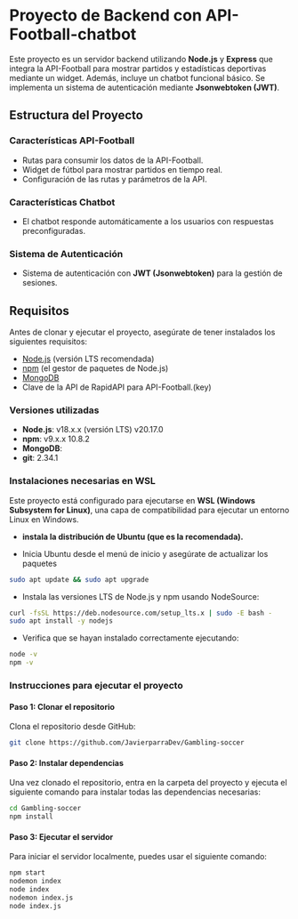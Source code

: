 
# Proyecto de Backend con API-Football-chatbot 

Este proyecto es un servidor backend utilizando **Node.js** y **Express** que integra la API-Football para mostrar partidos y estadísticas deportivas mediante un widget. Además, incluye un chatbot funcional básico. Se implementa un sistema de autenticación mediante **Jsonwebtoken (JWT)**.
## Estructura del Proyecto

### Características API-Football

- Rutas para consumir los datos de la API-Football.
- Widget de fútbol para mostrar partidos en tiempo real.
- Configuración de las rutas y parámetros de la API.

### Características Chatbot

- El chatbot responde automáticamente a los usuarios con respuestas preconfiguradas.

### Sistema de Autenticación

- Sistema de autenticación con **JWT (Jsonwebtoken)** para la gestión de sesiones.

## Requisitos

Antes de clonar y ejecutar el proyecto, asegúrate de tener instalados los siguientes requisitos:

- [Node.js](https://nodejs.org) (versión LTS recomendada)
- [npm](https://www.npmjs.com/) (el gestor de paquetes de Node.js)
- [MongoDB](https://www.mongodb.com/)   
- Clave de la API de RapidAPI para API-Football.(key)

### Versiones utilizadas

- **Node.js**: v18.x.x (versión LTS) v20.17.0
- **npm**: v9.x.x  10.8.2
- **MongoDB**: 
- **git**: 2.34.1



### Instalaciones necesarias en WSL 

Este proyecto está configurado para ejecutarse en **WSL (Windows Subsystem for Linux)**, una capa de compatibilidad para ejecutar un entorno Linux en Windows. 

- **instala la distribución de Ubuntu (que es la recomendada).**

- Inicia Ubuntu desde el menú de inicio y asegúrate de actualizar los paquetes

```bash
sudo apt update && sudo apt upgrade

```

- Instala las versiones LTS de Node.js y npm usando NodeSource:



```bash
curl -fsSL https://deb.nodesource.com/setup_lts.x | sudo -E bash -
sudo apt install -y nodejs

```

- Verifica que se hayan instalado correctamente ejecutando:

```bash
node -v
npm -v

```

### Instrucciones para ejecutar el proyecto


#### Paso 1: Clonar el repositorio

Clona el repositorio desde GitHub:

```bash
git clone https://github.com/JavierparraDev/Gambling-soccer
```

#### Paso 2: Instalar dependencias
Una vez clonado el repositorio, entra en la carpeta del proyecto y ejecuta el siguiente comando para instalar todas las dependencias necesarias:

```bash
cd Gambling-soccer
npm install

```
#### Paso 3: Ejecutar el servidor
Para iniciar el servidor localmente, puedes usar el siguiente comando:
```bash
npm start  
nodemon index 
node index 
nodemon index.js
node index.js
```



```bash

```